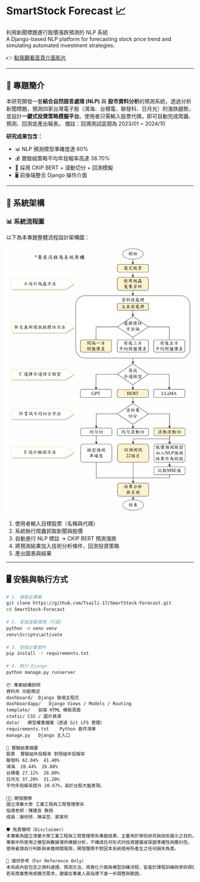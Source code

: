 # SmartStock Forecast 📈

利用新聞標題進行股價漲跌預測的 NLP 系統  
A Django-based NLP platform for forecasting stock price trend and simulating automated investment strategies.

👉 [點我觀看首頁介面影片](https://drive.google.com/file/d/1znLUg5sbLUwWPSjtNGznw1GR07FSxsUM/view?usp=drive_link)


---

## 📌 專題簡介

本研究開發一套**結合自然語言處理 (NLP)** 與 **股市資料分析**的預測系統，透過分析新聞標題，預測四家台灣電子股（鴻海、台積電、聯發科、日月光）的漲跌趨勢，並設計**一鍵式投資策略模擬平台**。使用者只需輸入股票代碼，即可自動完成爬蟲、預測、回測並產出報表。
備註：回溯測試區間為 2023/01 ~ 2024/10

**研究成果包含：**
- 📊 NLP 預測模型準確度達 60%
- 💰 實驗組策略平均年投報率高達 38.70%
- 🧠 採用 CKIP BERT + 滾動切分 + 回測模擬
- 🖥️ 前後端整合 Django 操作介面

---

## 🧠 系統架構

### 📊 系統流程圖

以下為本專題整體流程設計架構圖：

![系統流程圖](static/images/system_flow_rotated.png)


1. 使用者輸入目標股票（名稱與代碼）
2. 系統執行爬蟲抓取新聞與股價
3. 自動進行 NLP 標註 → CKIP BERT 預測漲跌
4. 將預測結果加入技術分析條件，回測投資策略
5. 產出圖表與結果

---

## 🖥️ 安裝與執行方式

```bash
# 1. 複製此專案
git clone https://github.com/Tsaili-17/SmartStock-Forecast.git
cd SmartStock-Forecast

# 2. 安裝虛擬環境（可選）
python -m venv venv
venv\Scripts\activate

# 3. 安裝必要套件
pip install -r requirements.txt

# 4. 執行 Django
python manage.py runserver

📦 專案結構說明
資料夾	功能簡述
dashboard/	Django 後端主程式
dashboardapp/	Django Views / Models / Routing
template/	前端 HTML 模板頁面
static/	CSS / 圖片資源
data/	模型權重檔案（透過 Git LFS 管理）
requirements.txt	Python 套件清單
manage.py	Django 主入口

🧪 實驗結果摘要
股票	實驗組年投報率	對照組年投報率
聯發科	62.04%	41.40%
鴻海	28.44%	26.88%
台積電	27.12%	28.80%
日月光	37.20%	31.20%
平均年投報率提升 20.67%，高於台股大盤表現。

👨‍💻 開發團隊
國立清華大學 工業工程與工程管理學系
指導老師：陳建良 教授
成員：謝欣妤、陳采笠、裘家欣

🛡️ 免責聲明（Disclaimer）
本專案為國立清華大學工業工程與工程管理學系專題成果，主要用於學術研究與技術展示之目的。
專案中所使用之模型與數據僅供模擬分析，不構成任何形式的投資建議或保證準確性與獲利性。
使用者請自行判斷與承擔相關風險，開發團隊不對因本系統使用所產生之任何損失負責。

📌 僅供參考（For Reference Only）
本系統內容包含之資料處理、預測方法、視覺化介面與模型訓練流程，皆基於課程訓練與學術探討目的進行設計。
若有商業應用或擴充需求，建議在專業人員指導下進一步調整與驗證。
